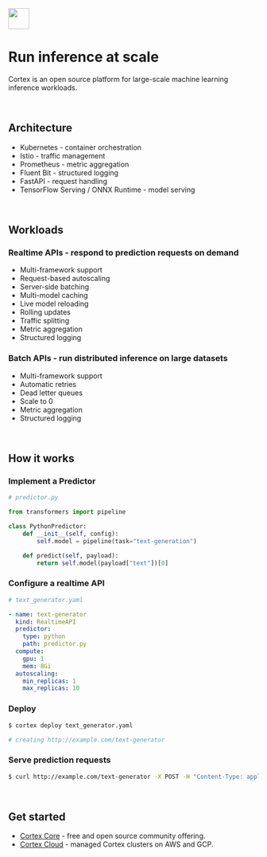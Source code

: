 <img src='https://s3-us-west-2.amazonaws.com/cortex-public/logo.png' height='42'>

<br>

# Run inference at scale

Cortex is an open source platform for large-scale machine learning inference workloads.

<br>

## Architecture

* Kubernetes - container orchestration
* Istio - traffic management
* Prometheus - metric aggregation
* Fluent Bit - structured logging
* FastAPI - request handling
* TensorFlow Serving / ONNX Runtime - model serving

<br>

## Workloads

### Realtime APIs - respond to prediction requests on demand

* Multi-framework support
* Request-based autoscaling
* Server-side batching
* Multi-model caching
* Live model reloading
* Rolling updates
* Traffic splitting
* Metric aggregation
* Structured logging

### Batch APIs - run distributed inference on large datasets

* Multi-framework support
* Automatic retries
* Dead letter queues
* Scale to 0
* Metric aggregation
* Structured logging

<br>

## How it works

### Implement a Predictor

```python
# predictor.py

from transformers import pipeline

class PythonPredictor:
    def __init__(self, config):
        self.model = pipeline(task="text-generation")

    def predict(self, payload):
        return self.model(payload["text"])[0]
```

### Configure a realtime API

```yaml
# text_generator.yaml

- name: text-generator
  kind: RealtimeAPI
  predictor:
    type: python
    path: predictor.py
  compute:
    gpu: 1
    mem: 8Gi
  autoscaling:
    min_replicas: 1
    max_replicas: 10
```

### Deploy

```bash
$ cortex deploy text_generator.yaml

# creating http://example.com/text-generator

```

### Serve prediction requests

```bash
$ curl http://example.com/text-generator -X POST -H "Content-Type: application/json" -d '{"text": "hello world"}'
```

<br>

## Get started

* [Cortex Core](https://docs.cortex.dev/core) - free and open source community offering.
* [Cortex Cloud](https://docs.cortex.dev/cloud) - managed Cortex clusters on AWS and GCP.
